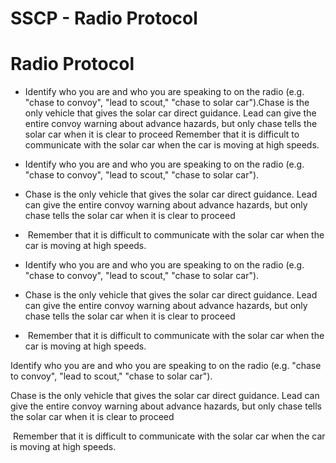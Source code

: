 # SSCP - Radio Protocol

# Radio Protocol

* Identify who you are and who you are speaking to on the radio (e.g. "chase to convoy", "lead to scout," "chase to solar car").Chase is the only vehicle that gives the solar car direct guidance. Lead can give the entire convoy warning about advance hazards, but only chase tells the solar car when it is clear to proceed Remember that it is difficult to communicate with the solar car when the car is moving at high speeds.
* Identify who you are and who you are speaking to on the radio (e.g. "chase to convoy", "lead to scout," "chase to solar car").
* Chase is the only vehicle that gives the solar car direct guidance. Lead can give the entire convoy warning about advance hazards, but only chase tells the solar car when it is clear to proceed
*  Remember that it is difficult to communicate with the solar car when the car is moving at high speeds.

* Identify who you are and who you are speaking to on the radio (e.g. "chase to convoy", "lead to scout," "chase to solar car").
* Chase is the only vehicle that gives the solar car direct guidance. Lead can give the entire convoy warning about advance hazards, but only chase tells the solar car when it is clear to proceed
*  Remember that it is difficult to communicate with the solar car when the car is moving at high speeds.

Identify who you are and who you are speaking to on the radio (e.g. "chase to convoy", "lead to scout," "chase to solar car").

Chase is the only vehicle that gives the solar car direct guidance. Lead can give the entire convoy warning about advance hazards, but only chase tells the solar car when it is clear to proceed

 Remember that it is difficult to communicate with the solar car when the car is moving at high speeds.

